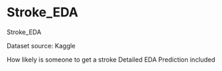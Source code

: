 # Stroke_EDA
Stroke_EDA

Dataset source: Kaggle

How likely is someone to get a stroke
Detailed EDA
Prediction included
